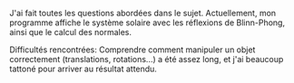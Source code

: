J'ai fait toutes les questions abordées dans le sujet.
Actuellement, mon programme affiche le système solaire avec les réflexions 
de Blinn-Phong, ainsi que le calcul des normales.

Difficultés rencontrées:
Comprendre comment manipuler un objet correctement (translations, rotations...)
a été assez long, et j'ai beaucoup tattoné pour arriver au résultat attendu.

